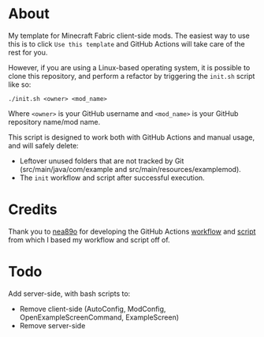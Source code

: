 # About
My template for Minecraft Fabric client-side mods. The easiest way to use this is to click `Use this template` and GitHub Actions will take care of the rest for you.

However, if you are using a Linux-based operating system, it is possible to clone this repository, and perform a refactor by triggering the `init.sh` script like so:
```shell
./init.sh <owner> <mod_name> 
```

Where `<owner>` is your GitHub username and `<mod_name>` is your GitHub repository name/mod name.

This script is designed to work both with GitHub Actions and manual usage, and will safely delete:
  - Leftover unused folders that are not tracked by Git (src/main/java/com/example and src/main/resources/examplemod).
  - The `init` workflow and script after successful execution.

# Credits
Thank you to [nea89o](https://github.com/nea89o)
for developing the GitHub Actions [workflow](https://github.com/nea89o/Forge1.8.9Template/blob/master/.github/workflows/init.yml)
and [script](https://github.com/nea89o/Forge1.8.9Template/blob/master/make-my-own.sh)
from which I based my workflow and script off of.

# Todo
Add server-side, with bash scripts to:
- Remove client-side (AutoConfig, ModConfig, OpenExampleScreenCommand, ExampleScreen)
- Remove server-side